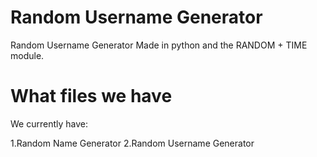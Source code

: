 # Random Username Generator
 Random Username Generator Made in python and the RANDOM + TIME module.
 
# What files we have

We currently have:

 1.Random Name Generator
 2.Random Username Generator
